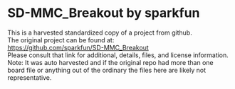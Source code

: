 
# SD-MMC_Breakout by sparkfun  
This is a harvested standardized copy of a project from github.  
The original project can be found at:  
https://github.com/sparkfun/SD-MMC_Breakout  
Please consult that link for additional, details, files, and license information.  
Note: It was auto harvested and if the original repo had more than one board file or anything out of the ordinary the files here are likely not representative.  
    